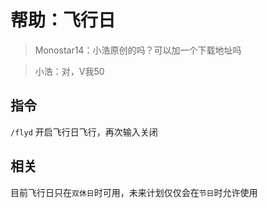 # 帮助：飞行日

> Monostar14：小浩原创的吗？可以加一个下载地址吗

> 小浩：对，V我50

## 指令

`/flyd` 开启飞行日飞行，再次输入关闭

## 相关

目前飞行日只在`双休日`时可用，未来计划仅仅会在`节日`时允许使用

